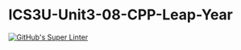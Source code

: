 # ICS3U-Unit3-08-CPP-Leap-Year

[![GitHub's Super Linter](https://github.com/sydneykuhn/ICS3U-Unit3-08-CPP-Leap-Year/workflows/GitHub's%20Super%20Linter/badge.svg)](https://github.com/sydneykuhn/ICS3U-Unit3-08-CPP-Leap-Year)

